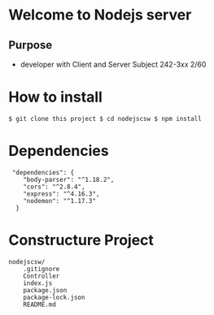 # Welcome to Nodejs server 
## Purpose 
  - developer with Client and Server Subject 242-3xx 2/60
  
# How to install
`
    $ git clone this project
    $ cd nodejscsw
    $ npm install 
`
# Dependencies

```
 "dependencies": {
    "body-parser": "^1.18.2",
    "cors": "^2.8.4",
    "express": "^4.16.3",
    "nodemon": "^1.17.3"
  }
```
# Constructure Project
```
nodejscsw/
    .gitignore
    Controller
    index.js
    package.json
    package-lock.json
    README.md

```